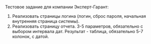 Тестовое задание для компании Эксперт-Гарант:
1. Реализовать страницы логина (логин, сброс пароля, начальная внутренняя страница системы).
2. Реализовать страницу отчета. 3-5 параметров, обязательно с выбором интервала дат. Результат - таблица, обязательно 5-7 колонок, с датой.